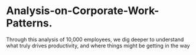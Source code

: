 # Analysis-on-Corporate-Work-Patterns.
Through this analysis of 10,000 employees, we dig deeper to understand what truly drives productivity, and where things might be getting in the way
